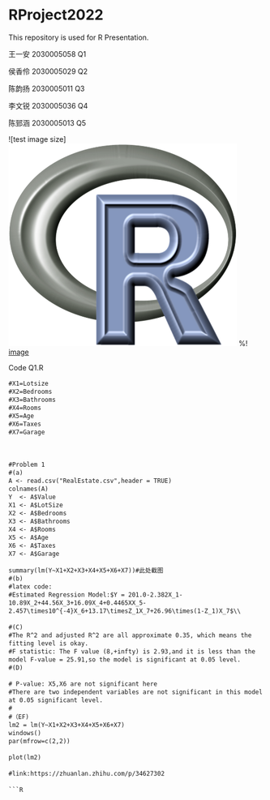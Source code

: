 # RProject2022
This repository is used for R Presentation.

王一安 2030005058 Q1

侯香伶 2030005029 Q2

陈韵扬 2030005011 Q3

李文锐 2030005036 Q4

陈郅涵 2030005013 Q5

![test image size]<img src="https://github.com/g20021215/RProject2022/blob/main/R.png" width="450" height="400">
%!
[image](https://github.com/g20021215/RProject2022/blob/main/R.png)


Code Q1.R
```#Y=Value
#X1=Lotsize
#X2=Bedrooms
#X3=Bathrooms
#X4=Rooms
#X5=Age
#X6=Taxes
#X7=Garage



#Problem 1
#(a)
A <- read.csv("RealEstate.csv",header = TRUE)
colnames(A)
Y  <- A$Value 
X1 <- A$LotSize
X2 <- A$Bedrooms
X3 <- A$Bathrooms
X4 <- A$Rooms
X5 <- A$Age
X6 <- A$Taxes
X7 <- A$Garage

summary(lm(Y~X1+X2+X3+X4+X5+X6+X7))#此处截图
#(b)
#latex code:
#Estimated Regression Model:$Y = 201.0-2.382X_1-10.89X_2+44.56X_3+16.09X_4+0.4465XX_5-2.457\times10^{-4}X_6+13.17\timesZ_1X_7+26.96\times(1-Z_1)X_7$\\

#(C)
#The R^2 and adjusted R^2 are all approximate 0.35, which means the fitting level is okay.
#F statistic: The F value (8,+infty) is 2.93,and it is less than the model F-value = 25.91,so the model is significant at 0.05 level.
#(D)

# P-value: X5,X6 are not significant here
#There are two independent variables are not significant in this model at 0.05 significant level.
#
#（EF)
lm2 = lm(Y~X1+X2+X3+X4+X5+X6+X7)
windows()
par(mfrow=c(2,2))

plot(lm2)

#link:https://zhuanlan.zhihu.com/p/34627302

```R

